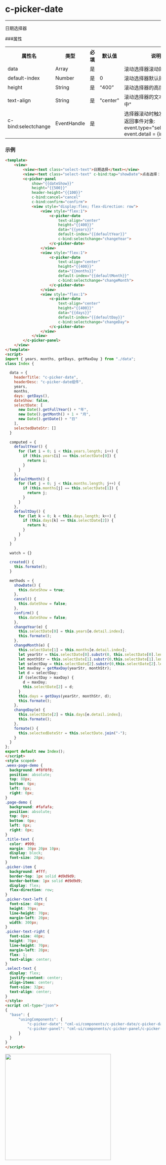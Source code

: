 # c-picker-date

---

日期选择器

###属性

<table>
  <tr>
    <th>属性名</th>
    <th>类型</th>
    <th>必填</th>
    <th>默认值</th>
    <th>说明</th>
  </tr>
  <tr>
    <td>data</td>
    <td>Array</td>
    <td>是</td>
    <td></td>
    <td>滚动选择器滚动的数据</td>
  </tr>
  <tr>
    <td>default-index</td>
    <td>Number</td>
    <td>是</td>
    <td>0</td>
    <td>滚动选择器默认的数据索引</td>
  </tr>
  <tr>
    <td>height</td>
    <td>String</td>
    <td>是</td>
    <td>“400”</td>
    <td>滚动选择器的高度</td>
  </tr>
  <tr>
    <td>text-align</td>
    <td>String</td>
    <td>是</td>
    <td>"center"</td>
    <td>滚动选择器的文本样式:"居中"</td>
  </tr>
  <tr>
    <td>c-bind:selectchange</td>
    <td>EventHandle</td>
    <td>是</td>
    <td></td>
    <td>
    选择器滚动时触发:
    <br/>
    返回事件对象:
    <br/>
    event.type="selectchange"
    <br/>
    event.detail = {index}</td>
  </tr>
</table>

### 示例

```html
<template>
    <view>
        <view><text class="select-text">日期选择</text></view>
        <view><text class="select-text" c-bind:tap="showDate">点击选择：{{selectedDateStr}}</text></view>
        <c-picker-panel
            show="{{dateShow}}"
            height="{{500}}"
            header-height="{{100}}"
            c-bind:cancel="cancel"
            c-bind:confirm="confirm">
            <view style="display:flex; flex-direction: row">
                <view style="flex:1">
                    <c-picker-date
                        text-align="center"
                        height="{{400}}"
                        data="{{years}}"
                        default-index="{{defaultYear}}"
                        c-bind:selectchange="changeYear">
                    </c-picker-date>
                </view>
                <view style="flex:1">
                    <c-picker-date
                        text-align="center"
                        height="{{400}}"
                        data="{{months}}"
                        default-index="{{defaultMonth}}"
                        c-bind:selectchange="changeMonth">
                    </c-picker-date>
                </view>
                <view style="flex:1">
                    <c-picker-date
                        text-align="center"
                        height="{{400}}"
                        data="{{days}}"
                        default-index="{{defaultDay}}"
                        c-bind:selectchange="changeDay">
                    </c-picker-date>
                </view>
            </view>
        </c-picker-panel>
    </view>
</template>
<script>
import { years, months, getDays, getMaxDay } from "./data";
class Index {
  
  data = {
    headerTitle: "c-picker-date",
    headerDesc: "c-picker-date组件",
    years,
    months,
    days: getDays(),
    dateShow: false,
    selectDate: [
      new Date().getFullYear() + "年",
      new Date().getMonth() + 1 + "月",
      new Date().getDate() + "日"
    ],
    selectedDateStr: []
  }
  
  computed = {
    defaultYear() {
      for (let i = 0; i < this.years.length; i++) {
        if (this.years[i] == this.selectDate[0]) {
          return i;
        }
      }
    },
    defaultMonth() {
      for (let j = 0; j < this.months.length; j++) {
        if (this.months[j] == this.selectDate[1]) {
          return j;
        }
      }
    },
    defaultDay() {
      for (let k = 0; k < this.days.length; k++) {
        if (this.days[k] == this.selectDate[2]) {
          return k;
        }
      }
    }
  }
  
  watch = {}
  
  created() {
    this.formate();
  }
  
  methods = {
    showDate() {
      this.dateShow = true;
    },
    cancel() {
      this.dateShow = false;
    },
    confirm() {
      this.dateShow = false;
    },
    changeYear(e) {
      this.selectDate[0] = this.years[e.detail.index];
      this.formate();
    },
    changeMonth(e) {
      this.selectDate[1] = this.months[e.detail.index];
      let yearStr = this.selectDate[0].substr(0, this.selectDate[0].length - 1);
      let monthStr = this.selectDate[1].substr(0,this.selectDate[1].length - 1);
      let selectDay = this.selectDate[2].substr(0,this.selectDate[2].length - 1);
      let maxDay = getMaxDay(yearStr, monthStr);
      let d = selectDay;
      if (selectDay > maxDay) {
        d = maxDay;
        this.selectDate[2] = d;
      }
      this.days = getDays(yearStr, monthStr, d);
      this.formate();
    },
    changeDay(e) {
      this.selectDate[2] = this.days[e.detail.index];
      this.formate();
    },
    formate() {
      this.selectedDateStr = this.selectDate.join("-");
    }
  }
};
export default new Index();
</script>
<style scoped>
.weex-page-demo {
  background: #f8f8f8;
  position: absolute;
  top: 88px;
  bottom: 0px;
  left: 0px;
  right: 0px;
}
.page-demo {
  background: #fafafa;
  position: absolute;
  top: 0px;
  bottom: 0px;
  left: 0px;
  right: 0px;
}
.title-text {
  color: #999;
  margin: 30px 20px 10px;
  display: block;
  font-size: 28px;
}
.picker-item {
  background: #fff;
  border-top: 1px solid #d9d9d9;
  border-bottom: 1px solid #d9d9d9;
  display: flex;
  flex-direction: row;
}
.picker-text-left {
  font-size: 40px;
  height: 70px;
  line-height: 70px;
  margin-left: 20px;
  width: 300px;
}
.picker-text-right {
  font-size: 40px;
  height: 70px;
  line-height: 70px;
  margin-left: 20px;
  flex: 1;
  text-align: center;
}
.select-text {
  display: flex;
  justify-content: center;
  align-items: center;
  font-size: 32px;
  text-align: center;
}
</style>
<script cml-type="json">
{
  "base": {
      "usingComponents": {
          "c-picker-date": "cml-ui/components/c-picker-date/c-picker-date",
          "c-picker-panel": "cml-ui/components/c-picker-panel/c-picker-panel"
      }
  }
}
</script>
```

<img src="../../../assets/picker_date.png" width="342px">
